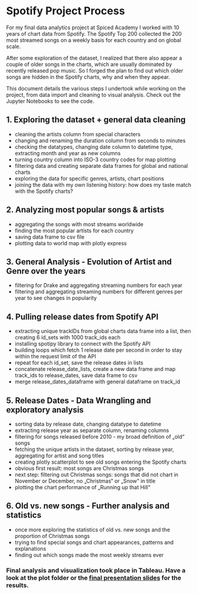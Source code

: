 # Spotify Project Process

For my final data analytics project at Spiced Academy I worked with 10 years of chart data from Spotify. The Spotify Top 200 collected the 200 most streamed songs on a weekly basis for each country and on global scale. 

After some exploration of the dataset, I realized that there also appear a couple of older songs in the charts, which are usually dominated by recently released pop music. So I forged the plan to find out which older songs are hidden in the Spotify charts, why and when they appear.

This document details the various steps I undertook while working on the project, from data import and cleaning to visual analysis. Check out the Jupyter Notebooks to see the code.

## 1. Exploring the dataset + general data cleaning

- cleaning the artists column from special characters
- changing and renaming the duration column from seconds to minutes
- checking the datatypes, changing date column to datetime type, extracting month and year as new columns
- turning country column into ISO-3 country codes for map plotting
- filtering data and creating separate data frames for global and national charts
- exploring the data for specific genres, artists, chart positions
- joining the data with my own listening history: how does my taste match with the Spotify charts?

## 2. Analyzing most popular songs & artists

- aggregating the songs with most streams worldwide
- finding the most popular artists for each country
- saving data frame to csv file
- plotting data to world map with plotly express


## 3. General Analysis - Evolution of Artist and Genre over the years

- filtering for Drake and aggregating streaming numbers for each year
- filtering and aggregating streaming numbers for different genres per year to see changes in popularity


## 4. Pulling release dates from Spotify API

- extracting unique trackIDs from global charts data frame into a list, then creating 6 id_sets with 1000 track_ids each
- installing spotipy library to connect with the Spotify API
- building loops which fetch 1 release date per second in order to stay within the request limit of the API
- repeat for each id_set, save the release dates in lists
- concatenate release_date_lists, create a new data frame and map track_ids to release_dates, save data frame to csv
- merge release_dates_dataframe with general dataframe on track_id


## 5. Release Dates - Data Wrangling and exploratory analysis

- sorting data by release date, changing datatype to datetime 
- extracting release year as separate column, renaming columns
- filtering for songs released before 2010 - my broad definition of „old“ songs
- fetching the unique artists in the dataset, sorting by release year, aggregating for artist and song titles
- creating plotly scatterplot to see old songs entering the Spotify charts
- obvious first result: most songs are Christmas songs
- next step: filtering out Christmas songs: songs that did not chart in November or December, no „Christmas“ or „Snow“ in title
- plotting the chart performance of „Running up that Hill“


## 6. Old vs. new songs - Further analysis and statistics

- once more exploring the statistics of old vs. new songs and the proportion of Christmas songs
- trying to find special songs and chart appearances, patterns and explanations
- finding out which songs made the most weekly streams ever


### Final analysis and visualization took place in Tableau. Have a look at the plot folder or the [final presentation slides](https://hugolargo.github.io/slides.html#/music-of-the-masses) for the results.